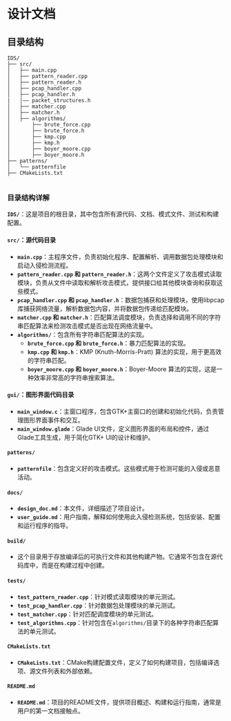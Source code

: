 # 设计文档
## 目录结构
```
IDS/
├── src/
│   ├── main.cpp
│   ├── pattern_reader.cpp
│   ├── pattern_reader.h
│   ├── pcap_handler.cpp
│   ├── pcap_handler.h
|   |—— packet_structures.h
│   ├── matcher.cpp
│   ├── matcher.h
│   ├── algorithms/
│       ├── brute_force.cpp
│       ├── brute_force.h
│       ├── kmp.cpp
│       ├── kmp.h
│       ├── boyer_moore.cpp
│       ├── boyer_moore.h
├── patterns/
│   └── patternfile
├── CMakeLists.txt


```


### 目录结构详解

**`IDS/`**：这是项目的根目录，其中包含所有源代码、文档、模式文件、测试和构建配置。

#### `src/`：源代码目录

- **`main.cpp`**：主程序文件，负责初始化程序、配置解析、调用数据包处理模块和启动入侵检测流程。
- **`pattern_reader.cpp` 和 `pattern_reader.h`**：这两个文件定义了攻击模式读取模块，负责从文件中读取和解析攻击模式，提供接口给其他模块查询和获取这些模式。
- **`pcap_handler.cpp` 和 `pcap_handler.h`**：数据包捕获和处理模块，使用libpcap库捕获网络流量，解析数据包内容，并将数据包传递给匹配模块。
- **`matcher.cpp` 和 `matcher.h`**：匹配算法调度模块，负责选择和调用不同的字符串匹配算法来检测攻击模式是否出现在网络流量中。
- **`algorithms/`**：包含所有字符串匹配算法的实现。
  - **`brute_force.cpp` 和 `brute_force.h`**：暴力匹配算法的实现。
  - **`kmp.cpp` 和 `kmp.h`**：KMP (Knuth-Morris-Pratt) 算法的实现，用于更高效的字符串匹配。
  - **`boyer_moore.cpp` 和 `boyer_moore.h`**：Boyer-Moore 算法的实现，这是一种效率非常高的字符串搜索算法。

#### `gui/`：图形界面代码目录
- **`main_window.c`**：主窗口程序，包含GTK+主窗口的创建和初始化代码，负责管理图形界面事件和交互。
- **`main_window.glade`**：Glade UI文件，定义图形界面的布局和控件，通过Glade工具生成，用于简化GTK+ UI的设计和维护。
#### `patterns/`

- **`patternfile`**：包含定义好的攻击模式。这些模式用于检测可能的入侵或恶意活动。

#### `docs/`

- **`design_doc.md`**：本文件，详细描述了项目设计。
- **`user_guide.md`**：用户指南，解释如何使用此入侵检测系统，包括安装、配置和运行程序的指导。

#### `build/`

- 这个目录用于存放编译后的可执行文件和其他构建产物。它通常不包含在源代码库中，而是在构建过程中创建。

#### `tests/`

- **`test_pattern_reader.cpp`**：针对模式读取模块的单元测试。
- **`test_pcap_handler.cpp`**：针对数据包处理模块的单元测试。
- **`test_matcher.cpp`**：针对匹配调度模块的单元测试。
- **`test_algorithms.cpp`**：针对包含在`algorithms/`目录下的各种字符串匹配算法的单元测试。

#### `CMakeLists.txt`

- **`CMakeLists.txt`**：CMake构建配置文件，定义了如何构建项目，包括编译选项、源文件列表和外部依赖。

#### `README.md`

- **`README.md`**：项目的README文件，提供项目概述、构建和运行指南，通常是用户的第一文档接触点。
